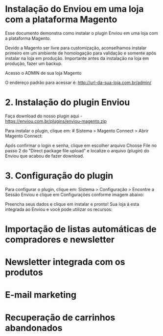 # Instalação do Enviou em uma loja com a plataforma Magento

Esse documento demonstra como instalar o plugin Enviou em uma loja com a plataforma Magento.

Devido a Magento ser livre para customização, aconselhamos instalar primeiro em um ambiente de homologação para validação e somente após instalar na loja em produção. Importante antes da instalação na loja em produção, fazer um backup. 

Acesso o ADMIN de sua loja Magento

O endereço padrão para acessar é:   http://url-da-sua-loja.com.br/admin/

# 2. Instalação do plugin Enviou

Faça download do nosso plugin aqui - https://enviou.com.br/plugins/enviou-magento.zip

Para instalar o plugin, clique em:   # Sistema > Magento Connect > Abrir Magento Connect:

Após confirmar o login e senha, clique em escolher arquivo   Choose File no passo 2 do "Direct package file upload" e localize o arquivo (plugin) do Enviou que acabou de fazer download.

# 3. Configuração do plugin

Para configurar o plugin, clique em:   Sistema > Configuração > Encontre a Sessão Enviou e clique em Configurações conforme imagem abaixo:

Preencha seus dados e clique em instalar e pronto! Sua loja á esta integrada ao Enviou e você pode utilizar os recursos:

# Importação de listas automáticas de compradores e newsletter
# Newsletter integrada com os produtos
# E-mail marketing
# Recuperação de carrinhos abandonados
